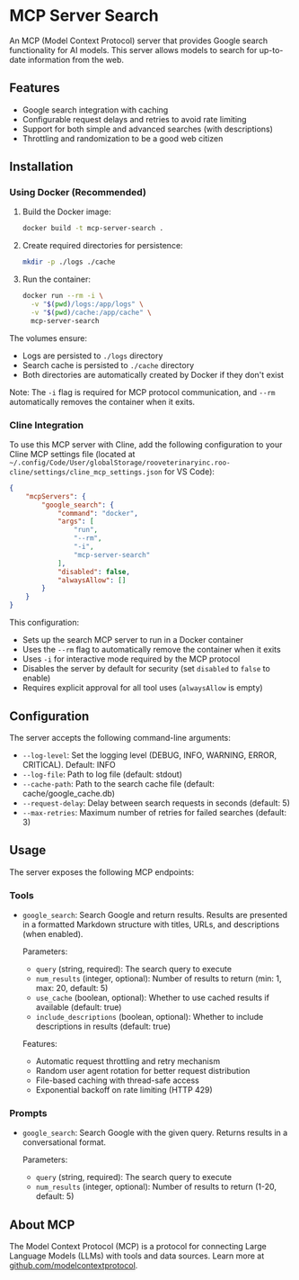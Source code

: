 # MCP Server Search

An MCP (Model Context Protocol) server that provides Google search functionality for AI models. This server allows models to search for up-to-date information from the web.

## Features

- Google search integration with caching
- Configurable request delays and retries to avoid rate limiting
- Support for both simple and advanced searches (with descriptions)
- Throttling and randomization to be a good web citizen

## Installation

### Using Docker (Recommended)

1. Build the Docker image:
   ```bash
   docker build -t mcp-server-search .
   ```

2. Create required directories for persistence:
   ```bash
   mkdir -p ./logs ./cache
   ```

3. Run the container:
   ```bash
   docker run --rm -i \
     -v "$(pwd)/logs:/app/logs" \
     -v "$(pwd)/cache:/app/cache" \
     mcp-server-search
   ```

The volumes ensure:
- Logs are persisted to `./logs` directory
- Search cache is persisted to `./cache` directory
- Both directories are automatically created by Docker if they don't exist

Note: The `-i` flag is required for MCP protocol communication, and `--rm` automatically removes the container when it exits.

### Cline Integration

To use this MCP server with Cline, add the following configuration to your Cline MCP settings file (located at `~/.config/Code/User/globalStorage/rooveterinaryinc.roo-cline/settings/cline_mcp_settings.json` for VS Code):

```json
{
    "mcpServers": {
        "google_search": {
            "command": "docker",
            "args": [
                "run",
                "--rm",
                "-i",
                "mcp-server-search"
            ],
            "disabled": false,
            "alwaysAllow": []
        }
    }
}
```

This configuration:
- Sets up the search MCP server to run in a Docker container
- Uses the `--rm` flag to automatically remove the container when it exits
- Uses `-i` for interactive mode required by the MCP protocol
- Disables the server by default for security (set `disabled` to `false` to enable)
- Requires explicit approval for all tool uses (`alwaysAllow` is empty)

## Configuration

The server accepts the following command-line arguments:

- `--log-level`: Set the logging level (DEBUG, INFO, WARNING, ERROR, CRITICAL). Default: INFO
- `--log-file`: Path to log file (default: stdout)
- `--cache-path`: Path to the search cache file (default: cache/google_cache.db)
- `--request-delay`: Delay between search requests in seconds (default: 5)
- `--max-retries`: Maximum number of retries for failed searches (default: 3)

## Usage

The server exposes the following MCP endpoints:

### Tools

- `google_search`: Search Google and return results. Results are presented in a formatted Markdown structure with titles, URLs, and descriptions (when enabled).

  Parameters:
  - `query` (string, required): The search query to execute
  - `num_results` (integer, optional): Number of results to return (min: 1, max: 20, default: 5)
  - `use_cache` (boolean, optional): Whether to use cached results if available (default: true)
  - `include_descriptions` (boolean, optional): Whether to include descriptions in results (default: true)

  Features:
  - Automatic request throttling and retry mechanism
  - Random user agent rotation for better request distribution
  - File-based caching with thread-safe access
  - Exponential backoff on rate limiting (HTTP 429)

### Prompts

- `google_search`: Search Google with the given query. Returns results in a conversational format.

  Parameters:
  - `query` (string, required): The search query to execute
  - `num_results` (integer, optional): Number of results to return (1-20, default: 5)

## About MCP

The Model Context Protocol (MCP) is a protocol for connecting Large Language Models (LLMs) with tools and data sources. Learn more at [github.com/modelcontextprotocol](https://github.com/modelcontextprotocol).